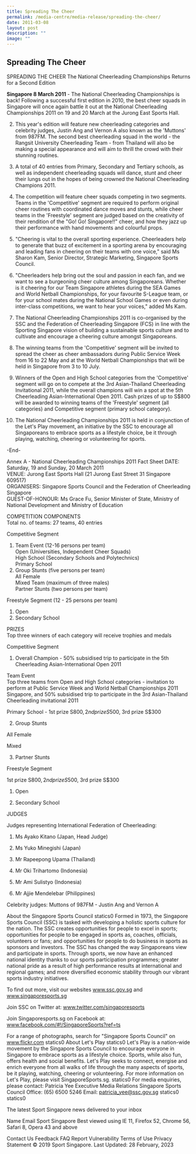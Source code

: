 ```yaml
---
title: Spreading The Cheer
permalink: /media-centre/media-release/spreading-the-cheer/
date: 2011-03-08
layout: post
description: ""
image: ""
---
```

## **Spreading The Cheer**

SPREADING THE CHEER
The National Cheerleading Championships Returns for a Second Edition

**Singapore 8 March 2011** - The National Cheerleading Championships is back! Following a successful first edition in 2010, the best cheer squads in Singapore will once again battle it out at the National Cheerleading Championships 2011 on 19 and 20 March at the Jurong East Sports Hall.

2. This year's edition will feature new cheerleading categories and celebrity judges, Justin Ang and Vernon A also known as the 'Muttons' from 987FM. The second best cheerleading squad in the world - the Rangsit University Cheerleading Team - from Thailand will also be making a special appearance and will aim to thrill the crowd with their stunning routines.

3. A total of 40 entries from Primary, Secondary and Tertiary schools, as well as independent cheerleading squads will dance, stunt and cheer their lungs out in the hopes of being crowned the National Cheerleading Champions 2011.

4. The competition will feature cheer squads competing in two segments. Teams in the 'Competitive' segment are required to perform original cheer routines with coordinated dance moves and stunts, while cheer teams in the 'Freestyle' segment are judged based on the creativity of their rendition of the "Go! Go! Singapore!!" cheer, and how they jazz up their performance with hand movements and colourful props.

5. "Cheering is vital to the overall sporting experience. Cheerleaders help to generate that buzz of excitement in a sporting arena by encouraging and leading fans in cheering on their teams with one voice," said Ms Sharon Kam, Senior Director, Strategic Marketing, Singapore Sports Council.

6. "Cheerleaders help bring out the soul and passion in each fan, and we want to see a burgeoning cheer culture among Singaporeans. Whether is it cheering for our Team Singapore athletes during the SEA Games and World Netball Championships, for your favourite S-League team, or for your school mates during the National School Games or even during inter-class competitions, we want to hear your voices," added Ms Kam.

7. The National Cheerleading Championships 2011 is co-organised by the SSC and the Federation of Cheerleading Singapore (FCS) in line with the Sporting Singapore vision of building a sustainable sports culture and to cultivate and encourage a cheering culture amongst Singaporeans.

8. The winning teams from the 'Competitive' segment will be invited to spread the cheer as cheer ambassadors during Public Service Week from 16 to 22 May and at the World Netball Championships that will be held in Singapore from 3 to 10 July.

9. Winners of the Open and High School categories from the 'Competitive' segment will go on to compete at the 3rd Asian-Thailand Cheerleading Invitational 2011, while the overall champions will win a spot at the 5th Cheerleading Asian-International Open 2011. Cash prizes of up to S$800 will be awarded to winning teams of the 'Freestyle' segment (all categories) and Competitive segment (primary school category).

10. The National Cheerleading Championships 2011 is held in conjunction of the Let's Play movement, an initiative by the SSC to encourage all Singaporeans to embrace sports as a lifestyle choice, be it through playing, watching, cheering or volunteering for sports.

-End-

Annex A - National Cheerleading Championships 2011 Fact Sheet
DATE: Saturday, 19 and Sunday, 20 March 2011
<br>
VENUE: Jurong East Sports Hall (21 Jurong East Street 31 Singapore 609517)
<br>
ORGANISERS: Singapore Sports Council and the Federation of Cheerleading Singapore
<br>
GUEST-OF-HONOUR: Ms Grace Fu, Senior Minister of State, Ministry of National Development and Ministry of Education

 

COMPETITION COMPONENTS\
Total no. of teams: 27 teams, 40 entries

Competitive Segment
<br>
1. Team Event (12-16 persons per team) 
<br>Open (Universities, Independent Cheer Squads)
<br>High School (Secondary Schools and Polytechnics)
<br>Primary School
2. Group Stunts (five persons per team)
<br>All Female
<br>Mixed Team (maximum of three males)
<br>Partner Stunts (two persons per team)


Freestyle Segment (12 - 25 persons per team)
<br>
1. Open
2. Secondary School

 

PRIZES
<br>
Top three winners of each category will receive trophies and medals

Competitive Segment
<br>
1.    Overall Champion - 50% subsidised trip to participate in the 5th Cheerleading Asian-International Open 2011

Team Event
<br>
Top three teams from Open and High School categories - invitation to perform at Public Service Week and World Netball Championships 2011 Singapore, and 50% subsidised trip to participate in the 3rd Asian-Thailand Cheerleading invitational 2011

Primary School - 1st prize S$800, 2nd prize S$500, 3rd prize S$300

2.    Group Stunts

All Female

Mixed

3.    Partner Stunts

 

Freestyle Segment

1st prize S$800, 2nd prize S$500, 3rd prize S$300

1.    Open

2.    Secondary School

 

JUDGES

 

Judges representing International Federation of Cheerleading:

1.    Ms Ayako Kitano (Japan, Head Judge)

2.    Ms Yuko Minegishi (Japan)

3.    Mr Rapeepong Upama (Thailand)

4.    Mr Oki Trihartomo (Indonesia)

5.    Mr Ami Sulistyo (Indonesia)

6.    Mr Ajjie Mendelebar (Philippines)

 

Celebrity judges: Muttons of 987FM - Justin Ang and Vernon A

 

 

About the Singapore Sports Council
statics0
Formed in 1973, the Singapore Sports Council (SSC) is tasked with developing a holistic sports culture for the nation. The SSC creates opportunities for people to excel in sports; opportunities for people to be engaged in sports as, coaches, officials, volunteers or fans; and opportunities for people to do business in sports as sponsors and investors. The SSC has changed the way Singaporeans view and participate in sports. Through sports, we now have an enhanced national identity thanks to our sports participation programmes; greater national pride as a result of high performance results at international and regional games; and more diversified economic stability through our vibrant sports industry initiatives.

To find out more, visit our websites www.ssc.gov.sg and www.singaporesports.sg

Join SSC on Twitter at: www.twitter.com/singaporesports

Join Singaporesports.sg on Facebook at: www.facebook.com/#!/SingaporeSports?ref=ts

For a range of photographs, search for "Singapore Sports Council" on www.flickr.com
statics0
About Let's Play
statics0
Let's Play is a nation-wide movement by the Singapore Sports Council to encourage everyone in Singapore to embrace sports as a lifestyle choice. Sports, while also fun, offers health and social benefits. Let's Play seeks to connect, energise and enrich everyone from all walks of life through the many aspects of sports, be it playing, watching, cheering or volunteering. For more information on Let's Play, please visit SingaporeSports.sg.
statics0
For media enquiries, please contact:
Patricia Yee
Executive
Media Relations
Singapore Sports Council
Office: (65) 6500 5246
Email: patricia_yee@ssc.gov.sg
statics0
statics0	
 
The latest Sport Singapore news delivered to your inbox

Name
Email
Sport Singapore
Best viewed using IE 11, Firefox 52,
Chrome 56, Safari 8, Opera 43 and above

Contact Us Feedback FAQ
Report Vulnerability Terms of Use Privacy Statement
© 2019 Sport Singapore. Last Updated: 28 February, 2023